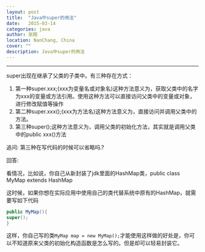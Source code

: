 ```yaml
---
layout: post
title:  "Java中super的用法"
date:   2015-03-14
categories: java
author: 张翔
location: NanChang, China
cover: ""
description: Java中super的用法
---
```

---

super出现在继承了父类的子类中。有三种存在方式：
1. 第一种super.xxx;(xxx为变量名或对象名)这种方法意义为，获取父类中的名字为xxx的变量或方法引用。使用这种方法可以直接访问父类中的变量或对象，进行修改赋值等操作
2. 第二种super.xxx();(xxx为方法名)这种方法意义为，直接访问并调用父类中的方法。
3. 第三种super();这种方法意义为，调用父类的初始化方法，其实就是调用父类中的public xxx()方法

追问: 第三种在写代码的时候可以省略吗.?

回答:

看情况，比如说，你自己从新封装了jdk里面的HashMap类，public class MyMap extends HashMap

这时候，如果你想在实际应用中使用自己的类代替系统中原有的HashMap，就需要写如下代码

```java
public MyMap(){
super();
}
```

这样，你自己写的类`MyMap map = new MyMap();`才能使用这样做的好处是，你可以不知道原来父类的初始化构造函数是怎么写的。但是却可以轻易封装它。